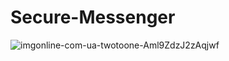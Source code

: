 ﻿# Secure-Messenger

![imgonline-com-ua-twotoone-Aml9ZdzJ2zAqjwf](https://user-images.githubusercontent.com/128988435/227807964-24433471-c30d-4219-85ce-17a921eda0b4.jpg)
